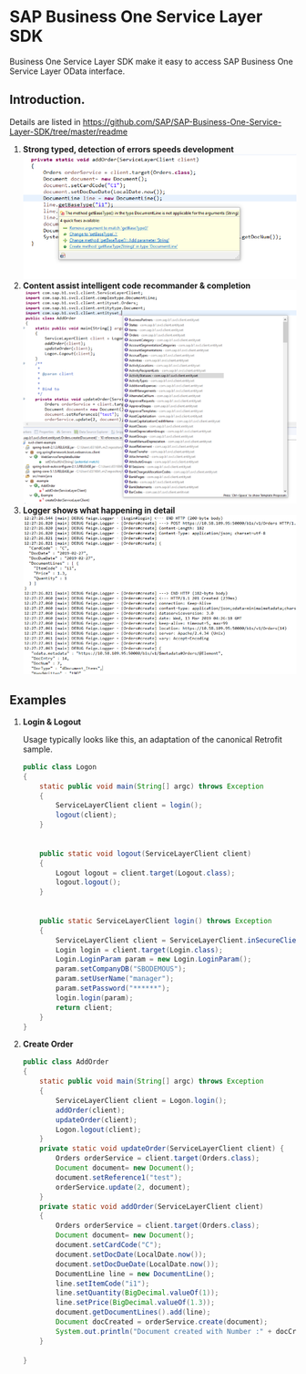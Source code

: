 # SAP Business One Service Layer SDK

Business One Service Layer SDK make it easy to access SAP Business One Service Layer OData interface.

## Introduction. 
Details are listed in https://github.com/SAP/SAP-Business-One-Service-Layer-SDK/tree/master/readme

1. **Strong typed, detection of errors speeds development**
![Strong Type](images/strong.png)
1. **Content assist intelligent code recommander & completion**
![Code Completion](images/intelligent.png)
1. **Logger shows what happening in detail**
![Logs](images/log.png)    

## Examples

1. **Login & Logout**

    Usage typically looks like this, an adaptation of the canonical Retrofit sample.
    ```java
    public class Logon 
    {
        static public void main(String[] argc) throws Exception 
        {
            ServiceLayerClient client = login();
            logout(client);
        }
    
    
        public static void logout(ServiceLayerClient client) 
        {
            Logout logout = client.target(Logout.class);
            logout.logout();		
        }
    
    
        public static ServiceLayerClient login() throws Exception
        {
            ServiceLayerClient client = ServiceLayerClient.inSecureClient("https://xxx.xxx.xxx.xxx:50000/b1s/v1");
            Login login = client.target(Login.class);
            Login.LoginParam param = new Login.LoginParam();
            param.setCompanyDB("SBODEMOUS");
            param.setUserName("manager");
            param.setPassword("******");
            login.login(param);	
            return client;
        }
    }

    ```
1. **Create Order**

    ```java
    public class AddOrder 
    {
        static public void main(String[] argc) throws Exception 
        {
            ServiceLayerClient client = Logon.login();
            addOrder(client);
            updateOrder(client);
            Logon.logout(client);
        }
        private static void updateOrder(ServiceLayerClient client) {
            Orders orderService = client.target(Orders.class);
            Document document= new Document();
            document.setReference1("test");
            orderService.update(2, document);
        }
        private static void addOrder(ServiceLayerClient client) 
        {
            Orders orderService = client.target(Orders.class);
            Document document= new Document();
            document.setCardCode("C");
            document.setDocDate(LocalDate.now());
            document.setDocDueDate(LocalDate.now());
            DocumentLine line = new DocumentLine();
            line.setItemCode("i1");
            line.setQuantity(BigDecimal.valueOf(1));
            line.setPrice(BigDecimal.valueOf(1.3));
            document.getDocumentLines().add(line);
            Document docCreated = orderService.create(document);
            System.out.println("Document created with Number :" + docCreated.getDocNum());		
        }
        
    }
    ```
